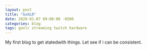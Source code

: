 ```yaml
---
layout: post
title: "GoXLR"
date: 2020-01-07 09:00:00 -0500
categories: blog
tags: goxlr streaming twitch hardware
---
```


My first blog to get statedwith things. Let see if i can be consistent.